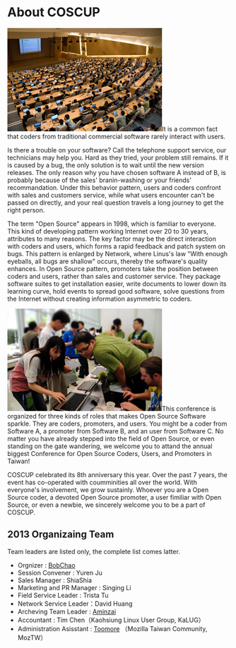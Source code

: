 # About COSCUP

<img src="images/a01.jpg" class="ab01">It is a common fact that coders from traditional commercial software rarely interact with users.

Is there a trouble on your software? Call the telephone support service, our technicians may help you. Hard as they tried, your problem still remains. If it is caused by a bug, the only solution is to wait until the new version releases. The only reason why you have chosen software A instead of B, is probably because of the sales' branin-washing or your friends' recommandation. Under this behavior pattern, users and coders confront with sales and customers service, while what users encounter can't be passed on directly, and your real question travels a long journey to get the right person.

The term "Open Source" appears in 1998, which is familiar to everyone. This kind of developing pattern working Internet over 20 to 30 years, attributes to many reasons. The key factor may be the direct interaction with coders and users, which forms a rapid feedback and patch system on bugs. This pattern is enlarged by Network, where Linus's law "With enough eyeballs, all bugs are shallow" occurs, thereby the software's quality enhances. In Open Source pattern, promoters take the position between coders and users, rather than sales and customer service. They package software suites to get installation easier, write documents to lower down its learning curve, hold events to spread good software, solve questions from the Internet without creating information asymmetric to coders.

<img src="images/a02.jpg" class="ab02">This conference is organized for three kinds of roles that makes Open Source Software sparkle. They are coders, promoters, and users. You might be a coder from Software A, a promoter from Software B, and an user from Software C. No matter you have already stepped into the field of Open Source, or even standing on the gate wandering, we welcome you to attand the annual biggest Conference for Open Source Coders, Users, and Promoters in Taiwan!

COSCUP celebrated its 8th anniversary this year. Over the past 7 years, the event has co-operated with coumminities all over the world. With everyone's involvement, we grow sustainly. Whoever you are a Open Source coder, a devoted Open Source promoter, a user fimiliar with Open Source, or even a newbie, we sincerely welcome you to be a part of COSCUP.

## 2013 Organizaing Team

Team leaders are listed only, the complete list comes latter.

* Orgnizer : [BobChao](http://blog.bobchao.net/)
* Session Convener : Yuren Ju
* Sales Manager : ShiaShia
* Marketing and PR Manager : Singing Li
* Field Service Leader : Trista Tu
* Network Service Leader：David Huang
* Archeving Team Leader : [Aminzai](http://aminzai.net/)
* Accountant : Tim Chen（Kaohsiung Linux User Group, KaLUG）
* Administration Asisstant : [Toomore](http://blog.toomore.net/) （Mozilla Taiwan Community, MozTW）
